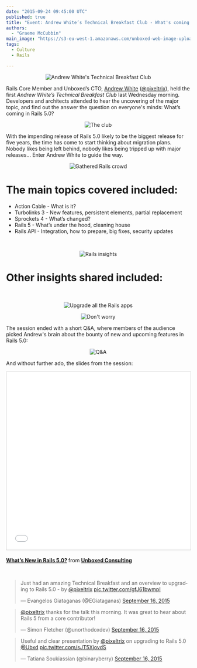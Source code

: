 ```yaml
---
date: "2015-09-24 09:45:00 UTC"
published: true
title: "Event: Andrew White’s Technical Breakfast Club - What's coming in Rails 5.0?"
authors:
  - "Graeme McCubbin"
main_image: "https://s3-eu-west-1.amazonaws.com/unboxed-web-image-uploader/735c893c-fee2-461e-be2a-8bb554554ee3.png"
tags:
  - Culture
  - Rails

---
```


<p align="center"><img src="https://s3-eu-west-1.amazonaws.com/unboxed-web-image-uploader/5364d91d-20e6-49e9-8040-edef4744256c.png" alt="Andrew White's Technical Breakfast Club"></p>

Rails Core Member and Unboxed’s CTO, [Andrew White](/team#andrew-white) ([@pixeltrix](https://twitter.com/pixeltrix)), held the first <i>Andrew White’s Technical Breakfast Club</i> last Wednesday morning. Developers and architects attended to hear the uncovering of the major topic, and find out the answer the question on everyone's minds: What’s coming in Rails 5.0?<br/>

<p align="center"><img src="https://s3-eu-west-1.amazonaws.com/unboxed-web-image-uploader/98a185c4-2404-4365-8b47-6c65279b493f.png" alt="The club"></p>

With the impending release of Rails 5.0 likely to be the biggest release for five years, the time has come to start thinking about migration plans. Nobody likes being left behind, nobody likes being tripped up with major releases… Enter Andrew White to guide the way.<br/>

<p align="center"><img src="https://s3-eu-west-1.amazonaws.com/unboxed-web-image-uploader/192c448c-ffe9-48e5-8f86-3d26403a418c.png" alt="Gathered Rails crowd"></p>

<h1>The main topics covered included:</h1>

*  Action Cable - What is it?<br/>
* Turbolinks 3 - New features, persistent elements, partial replacement<br/>
* Sprockets 4 - What’s changed?<br/>
* Rails 5 - What’s under the hood, cleaning house<br/>
* Rails API - Integration, how to prepare, big fixes, security updates<br/>
<br/>

<p align="center"><img src="https://s3-eu-west-1.amazonaws.com/unboxed-web-image-uploader/2f8c2cdd-af3d-4512-a450-c10805328a1e.png" alt="Rails insights"></p>

<h1>Other insights shared included:</h1><br/>

<p align="center"><img src="https://s3-eu-west-1.amazonaws.com/unboxed-web-image-uploader/63eb76fe-461a-442c-8011-8cbc4881641e.png" alt="Upgrade all the Rails apps"></p>
<p align="center"><img src="https://s3-eu-west-1.amazonaws.com/unboxed-web-image-uploader/4f5fe92e-2a5c-45b8-8b0c-7d15197272bc.png" alt="Don't worry"></p>

The session ended with a short Q&A, where members of the audience picked Andrew's brain about the bounty of new and upcoming features in Rails 5.0:</br>

<p align="center"><img src="https://s3-eu-west-1.amazonaws.com/unboxed-web-image-uploader/735c893c-fee2-461e-be2a-8bb554554ee3.png" alt="Q&A"></p>

And without further ado, the slides from the session:<br/>

<p align="center"><iframe src="//www.slideshare.net/slideshow/embed_code/key/4Ha1TBORfxdJH4" width="595" height="485" frameborder="0" marginwidth="0" marginheight="0" scrolling="no" style="border:1px solid #CCC; border-width:1px; margin-bottom:5px; max-width: 100%;" allowfullscreen> </iframe> <div style="margin-bottom:5px"> <strong> <a href="//www.slideshare.net/UBXD/whats-new-in-rails-50" title="What’s New in Rails 5.0?" target="_blank">What’s New in Rails 5.0?</a> </strong> from <strong><a href="//www.slideshare.net/UBXD" target="_blank">Unboxed Consulting</a></strong> </div></p>
<br/>

<blockquote class="twitter-tweet tw-align-center"><p lang="en" dir="ltr">Just had an amazing Technical Breakfast and an overview to upgrading to Rails 5.0 - by <a href="https://twitter.com/pixeltrix">@pixeltrix</a> <a href="http://t.co/gfJ61bwmpI">pic.twitter.com/gfJ61bwmpI</a></p>&mdash; Evangelos Giataganas (@EGiataganas) <a href="https://twitter.com/EGiataganas/status/644088078840262656">September 16, 2015</a></blockquote> <script async src="//platform.twitter.com/widgets.js" charset="utf-8"></script></p>

<blockquote class="twitter-tweet tw-align-center"><p lang="en" dir="ltr"><a href="https://twitter.com/pixeltrix">@pixeltrix</a> thanks for the talk this morning. It was great to hear about Rails 5 from a core contributor!</p>&mdash; Simon Fletcher (@unorthodoxdev) <a href="https://twitter.com/unorthodoxdev/status/644093078366720001">September 16, 2015</a></blockquote> <script async src="//platform.twitter.com/widgets.js" charset="utf-8"></script></p>

<blockquote class="twitter-tweet tw-align-center"><p lang="en" dir="ltr">Useful and clear presentation by <a href="https://twitter.com/pixeltrix">@pixeltrix</a> on upgrading to Rails 5.0 <a href="https://twitter.com/Ubxd">@Ubxd</a> <a href="http://t.co/sJT5XjovdS">pic.twitter.com/sJT5XjovdS</a></p>&mdash; Tatiana Soukiassian (@binaryberry) <a href="https://twitter.com/binaryberry/status/644082438185074688">September 16, 2015</a></blockquote> <script async src="//platform.twitter.com/widgets.js" charset="utf-8"></script></p>
